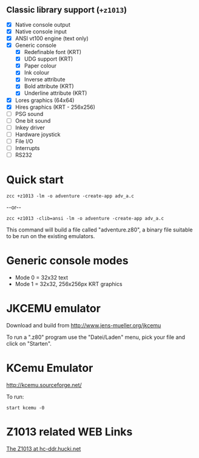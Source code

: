 ## Classic library support (`+z1013`)

* [x] Native console output
* [x] Native console input
* [x] ANSI vt100 engine (text only)
* [x] Generic console
    * [x] Redefinable font (KRT)
    * [x] UDG support (KRT)
    * [x] Paper colour
    * [x] Ink colour
    * [x] Inverse attribute
    * [x] Bold attribute (KRT)
    * [x] Underline attribute (KRT)
* [x] Lores graphics (64x64)
* [x] Hires graphics (KRT - 256x256)
* [ ] PSG sound
* [ ] One bit sound 
* [ ] Inkey driver
* [ ] Hardware joystick
* [ ] File I/O
* [ ] Interrupts
* [ ] RS232

# Quick start

    zcc +z1013 -lm -o adventure -create-app adv_a.c

--or--

    zcc +z1013 -clib=ansi -lm -o adventure -create-app adv_a.c

This command will build a file called "adventure.z80", a binary file suitable to be run on the existing emulators.


# Generic console modes

* Mode 0 = 32x32 text
* Mode 1 = 32x32, 256x256px KRT graphics


# JKCEMU emulator

Download and build from http://www.jens-mueller.org/jkcemu

To run a ".z80" program use the "Datei/Laden" menu, pick your file and click on "Starten".



# KCemu Emulator

http://kcemu.sourceforge.net/

To run:

    start kcemu -0


# Z1013 related WEB Links

[The Z1013 at hc-ddr.hucki.net](http://hc-ddr.hucki.net/wiki/doku.php/z1013)


